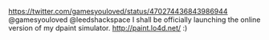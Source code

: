 https://twitter.com/gamesyouloved/status/470274436843986944 @gamesyouloved @leedshackspace I shall be officially launching the online version of my dpaint simulator. http://paint.lo4d.net/ :)